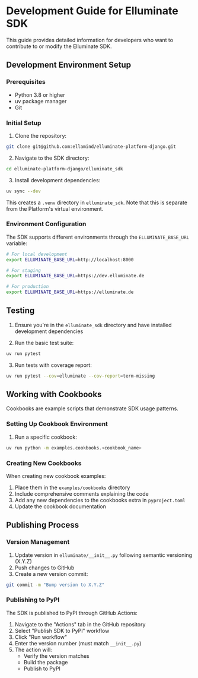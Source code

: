 # Development Guide for Elluminate SDK

This guide provides detailed information for developers who want to contribute to or modify the Elluminate SDK.

## Development Environment Setup

### Prerequisites

- Python 3.8 or higher
- uv package manager
- Git

### Initial Setup

1. Clone the repository:

```bash
git clone git@github.com:ellamind/elluminate-platform-django.git
```

2. Navigate to the SDK directory:

```bash
cd elluminate-platform-django/elluminate_sdk
```

3. Install development dependencies:

```bash
uv sync --dev
```

This creates a `.venv` directory in `elluminate_sdk`. Note that this is separate from the Platform's virtual environment.

### Environment Configuration

The SDK supports different environments through the `ELLUMINATE_BASE_URL` variable:

```bash
# For local development
export ELLUMINATE_BASE_URL=http://localhost:8000

# For staging
export ELLUMINATE_BASE_URL=https://dev.elluminate.de

# For production
export ELLUMINATE_BASE_URL=https://elluminate.de
```

## Testing

1. Ensure you're in the `elluminate_sdk` directory and have installed development dependencies

2. Run the basic test suite:

```bash
uv run pytest
```

3. Run tests with coverage report:

```bash
uv run pytest --cov=elluminate --cov-report=term-missing
```

## Working with Cookbooks

Cookbooks are example scripts that demonstrate SDK usage patterns.

### Setting Up Cookbook Environment

1. Run a specific cookbook:

```bash
uv run python -m examples.cookbooks.<cookbook_name>
```

### Creating New Cookbooks

When creating new cookbook examples:

1. Place them in the `examples/cookbooks` directory
2. Include comprehensive comments explaining the code
3. Add any new dependencies to the cookbooks extra in `pyproject.toml`
4. Update the cookbook documentation

## Publishing Process

### Version Management

1. Update version in `elluminate/__init__.py` following semantic versioning (X.Y.Z)
2. Push changes to GitHub
3. Create a new version commit:

```bash
git commit -m "Bump version to X.Y.Z"
```

### Publishing to PyPI

The SDK is published to PyPI through GitHub Actions:

1. Navigate to the "Actions" tab in the GitHub repository
2. Select "Publish SDK to PyPI" workflow
3. Click "Run workflow"
4. Enter the version number (must match `__init__.py`)
5. The action will:
   - Verify the version matches
   - Build the package
   - Publish to PyPI
